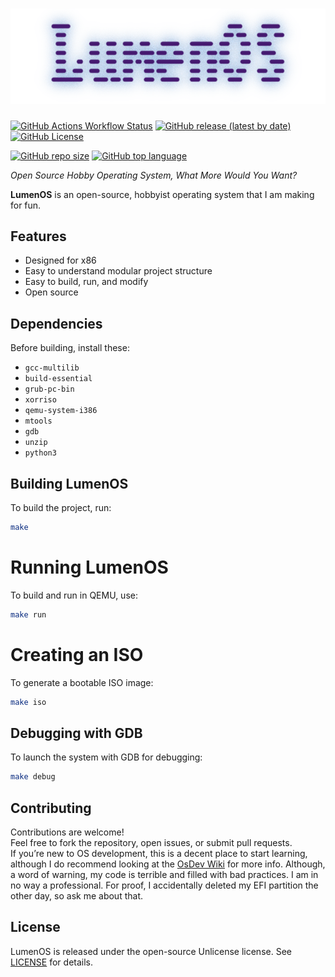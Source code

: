 <h1 align="center"><img src="./.assets/Lumen2.png"/></h1>

[![GitHub Actions Workflow Status](https://img.shields.io/github/actions/workflow/status/xlumen1/LumenOS/build.yml)](#)
[![GitHub release (latest by date)](https://img.shields.io/github/v/release/xlumen1/LumenOS)](https://github.com/xlumen1/LumenOS/releases)
[![GitHub License](https://img.shields.io/github/license/xlumen1/LumenOS)](./LICENSE)

[![GitHub repo size](https://img.shields.io/github/repo-size/xlumen1/LumenOS)](#)
[![GitHub top language](https://img.shields.io/github/languages/top/xlumen1/LumenOS)](https://github.com/search?q=repo%3Axlumen1%2FLumenOS++language%3AC&type=code)

*Open Source Hobby Operating System, What More Would You Want?*

**LumenOS** is an open-source, hobbyist operating system that I am making for fun.

## Features

- Designed for x86
- Easy to understand modular project structure
- Easy to build, run, and modify
- Open source

## Dependencies

Before building, install these:
- `gcc-multilib`
- `build-essential`
- `grub-pc-bin`
- `xorriso`
- `qemu-system-i386`
- `mtools`
- `gdb`
- `unzip`
- `python3`

## Building LumenOS

To build the project, run:

```bash
make
```

# Running LumenOS

To build and run in QEMU, use:

```bash
make run
```

# Creating an ISO

To generate a bootable ISO image:

```bash
make iso
```
## Debugging with GDB

To launch the system with GDB for debugging:

```bash
make debug
```

## Contributing

Contributions are welcome!  
Feel free to fork the repository, open issues, or submit pull requests.  
If you’re new to OS development, this is a decent place to start learning, although I do recommend looking at the [OsDev Wiki](https://wiki.osdev.org) for more info. Although, a word of warning, my code is terrible and filled with bad practices. I am in no way a professional. For proof, I accidentally deleted my EFI partition the other day, so ask me about that.

## License

LumenOS is released under the open-source Unlicense license. See [LICENSE](LICENSE) for details.
